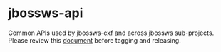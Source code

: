 # jbossws-api

Common APIs used by jbossws-cxf and across jbossws sub-projects.
Please review this [document](https://github.com/jbossws/jbossws-cxf/wiki/Sub%E2%80%90project-Releasing) before tagging and releasing.
